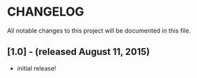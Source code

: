 # CHANGELOG
All notable changes to this project will be documented in this file.

## [1.0] - (released August 11, 2015)
- initial release!